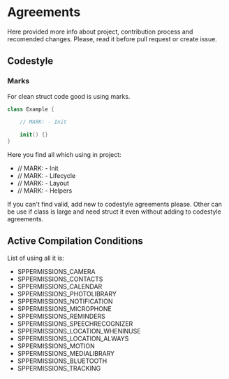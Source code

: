 # Agreements

Here provided more info about project, contribution process and recomended changes.
Please, read it before pull request or create issue.

## Codestyle 

### Marks

For clean struct code good is using marks. 

```swift
class Example {

    // MARK: - Init
    
    init() {}
}
```

Here you find all which using in project:

- // MARK: - Init
- // MARK: - Lifecycle
- // MARK: - Layout
- // MARK: - Helpers

If you can't find valid, add new to codestyle agreements please. Other can be use if class is large and need struct it even without adding to codestyle agreements.

## Active Compilation Conditions

List of using all it is:

- SPPERMISSIONS_CAMERA
- SPPERMISSIONS_CONTACTS
- SPPERMISSIONS_CALENDAR
- SPPERMISSIONS_PHOTOLIBRARY
- SPPERMISSIONS_NOTIFICATION
- SPPERMISSIONS_MICROPHONE
- SPPERMISSIONS_REMINDERS
- SPPERMISSIONS_SPEECHRECOGNIZER
- SPPERMISSIONS_LOCATION_WHENINUSE
- SPPERMISSIONS_LOCATION_ALWAYS
- SPPERMISSIONS_MOTION
- SPPERMISSIONS_MEDIALIBRARY
- SPPERMISSIONS_BLUETOOTH
- SPPERMISSIONS_TRACKING

